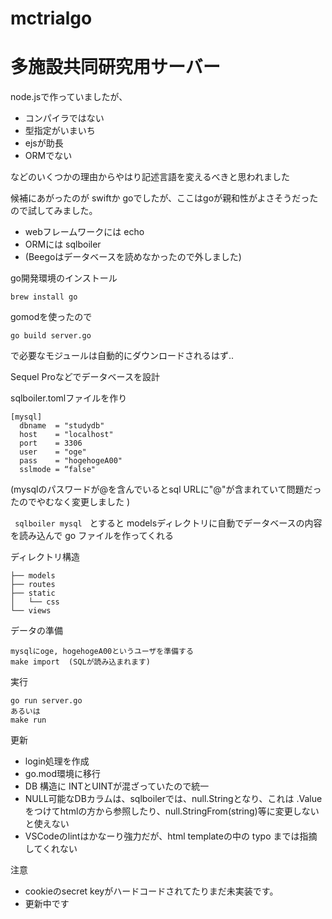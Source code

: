# mctrialgo

# 多施設共同研究用サーバー

node.jsで作っていましたが、
- コンパイラではない
- 型指定がいまいち
- ejsが助長
- ORMでない

などのいくつかの理由からやはり記述言語を変えるべきと思われました

候補にあがったのが swiftか goでしたが、ここはgoが親和性がよさそうだったので試してみました。

- webフレームワークには echo
- ORMには sqlboiler
- (Beegoはデータベースを読めなかったので外しました)

go開発環境のインストール
```
brew install go
```

gomodを使ったので
```
go build server.go
```
で必要なモジュールは自動的にダウンロードされるはず..

Sequel Proなどでデータベースを設計

sqlboiler.tomlファイルを作り
```
[mysql]
  dbname  = "studydb"
  host    = "localhost"
  port    = 3306
  user    = "oge"
  pass    = "hogehogeA00"
  sslmode = “false"
```

(mysqlのパスワードが@を含んでいるとsql URLに"@"が含まれていて問題だったのでやむなく変更しました
)

` sqlboiler mysql　`とすると
modelsディレクトリに自動でデータベースの内容を読み込んで go ファイルを作ってくれる

ディレクトリ構造
```
├── models
├── routes
├── static
│   └── css
└── views
```

データの準備
```
mysqlにoge, hogehogeA00というユーザを準備する
make import  (SQLが読み込まれます)
```

実行
```
go run server.go
あるいは
make run
```

更新
- login処理を作成
- go.mod環境に移行
- DB 構造に INTとUINTが混ざっていたので統一
- NULL可能なDBカラムは、sqlboilerでは、null.Stringとなり、これは .Valueをつけてhtmlの方から参照したり、null.StringFrom(string)等に変更しないと使えない
- VSCodeのlintはかなーり強力だが、html templateの中の typo までは指摘してくれない

注意
- cookieのsecret keyがハードコードされてたりまだ未実装です。
- 更新中です

